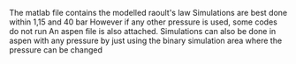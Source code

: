 The matlab file contains the modelled raoult's law
Simulations are best done within 1,15 and 40 bar
However if any other pressure is used, some codes do not run 
An aspen file is also attached. Simulations can also be done in aspen with any pressure by just using the binary simulation area
where the pressure can be changed

